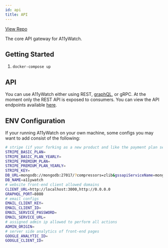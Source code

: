 ```yaml
---
id: api
title: API
---
```


[View Repo](https://github.com/A11yWatch/a11ywatch-core)

The core API gateway for A11yWatch.

## Getting Started

1. `docker-compose up`

## API

You can use A11yWatch either using REST, [graphQL](https://api.a11ywatch.com/playground), or gRPC. At the moment only the REST API is exposed to consumers.
You can view the API endpoints available [here](https://a11ywatch.com/api-info).

## ENV Configuration

If your running A11yWatch on your own machine, some configs you may want to add consist of the following:

```sh
# stripe (if your forking as a new product and like the payment plan setup )
STRIPE_BASIC_PLAN=
STRIPE_BASIC_PLAN_YEARLY=
STRIPE_PREMIUM_PLAN=
STRIPE_PREMIUM_PLAN_YEARLY=
STRIPE_KEY=
DB_URL=mongodb://mongodb:27017/?compressors=zlib&gssapiServiceName=mongodb
DB_NAME=a11ywatch
# website front-end client allowed domains
CLIENT_URL=http://localhost:3000,http://0.0.0.0
GRAPHQL_PORT=8080
# email configs
EMAIL_CLIENT_KEY=
EMAIL_CLIENT_ID=
EMAIL_SERVICE_PASSWORD=
EMAIL_SERVICE_URL=
# assigned admin ip allowed to perform all actions
ADMIN_ORIGIN=
# server side analytics of front-end pages
GOOGLE_ANALYTIC_ID=
GOOGLE_CLIENT_ID=
```
